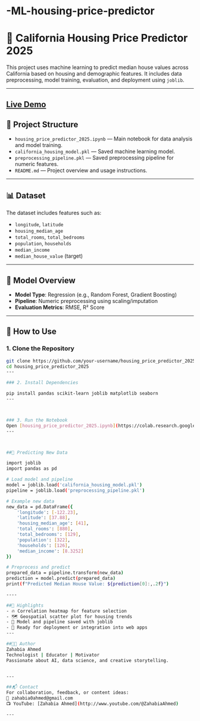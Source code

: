 # -ML-housing-price-predictor
# 🏡 California Housing Price Predictor 2025

This project uses machine learning to predict median house values across California based on housing and demographic features. It includes data preprocessing, model training, evaluation, and deployment using `joblib`.

---
## [Live Demo](https://youtu.be/pExhfoI6PPM)
## 📁 Project Structure

- `housing_price_predictor_2025.ipynb` — Main notebook for data analysis and model training.
- `california_housing_model.pkl` — Saved machine learning model.
- `preprocessing_pipeline.pkl` — Saved preprocessing pipeline for numeric features.
- `README.md` — Project overview and usage instructions.

---

## 📊 Dataset

The dataset includes features such as:
- `longitude`, `latitude`
- `housing_median_age`
- `total_rooms`, `total_bedrooms`
- `population`, `households`
- `median_income`
- `median_house_value` (target)

---

## 🧠 Model Overview

- **Model Type**: Regression (e.g., Random Forest, Gradient Boosting)
- **Pipeline**: Numeric preprocessing using scaling/imputation
- **Evaluation Metrics**: RMSE, R² Score

---

## 🔧 How to Use

### 1. Clone the Repository

```bash
git clone https://github.com/your-username/housing_price_predictor_2025.git
cd housing_price_predictor_2025
---

### 2. Install Dependencies

pip install pandas scikit-learn joblib matplotlib seaborn
---



### 3. Run the Notebook
Open [housing_price_predictor_2025.ipynb](https://colab.research.google.com/drive/1xROSFCmZp6w2CM9pf-ylUcrCGOxRQ7EQ?usp=sharing) in Jupyter or Google Colab.
---



##🚀 Predicting New Data

import joblib
import pandas as pd

# Load model and pipeline
model = joblib.load('california_housing_model.pkl')
pipeline = joblib.load('preprocessing_pipeline.pkl')

# Example new data
new_data = pd.DataFrame({
    'longitude': [-122.23],
    'latitude': [37.88],
    'housing_median_age': [41],
    'total_rooms': [880],
    'total_bedrooms': [129],
    'population': [322],
    'households': [126],
    'median_income': [8.3252]
})

# Preprocess and predict
prepared_data = pipeline.transform(new_data)
prediction = model.predict(prepared_data)
print(f"Predicted Median House Value: ${prediction[0]:,.2f}")

----

##📌 Highlights
- 🔥 Correlation heatmap for feature selection
- 🗺️ Geospatial scatter plot for housing trends
- 💾 Model and pipeline saved with joblib
- 🎯 Ready for deployment or integration into web apps
---

##👩‍💻 Author
Zahabia Ahmed
Technologist | Educator | Motivator
Passionate about AI, data science, and creative storytelling.


---

##📬 Contact
For collaboration, feedback, or content ideas:
📧 zahabia0ahmed@gmail.com
📺 YouTube: [Zahabia Ahmed](http://www.youtube.com/@ZahabiaAhmed)

---














